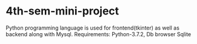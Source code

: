 # 4th-sem-mini-project
Python programming language is used for frontend(tkinter) as well as backend along with Mysql. 
Requirements:
Python-3.7.2,
Db browser Sqlite
